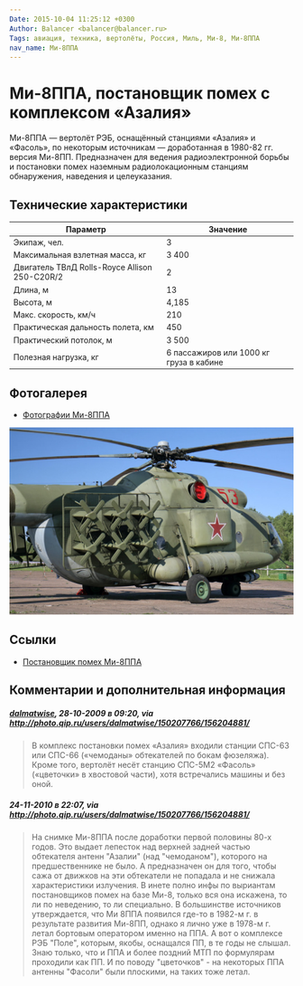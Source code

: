 ```yaml
---
Date: 2015-10-04 11:25:12 +0300
Author: Balancer <balancer@balancer.ru>
Tags: авиация, техника, вертолёты, Россия, Миль, Ми-8, Ми-8ППА
nav_name: Ми-8ППА
---
```


# Ми-8ППА, постановщик помех с комплексом «Азалия»

Ми-8ППА — вертолёт РЭБ, оснащённый станциями «Азалия» и «Фасоль», по некоторым
источникам — доработанная в 1980-82 гг. версия Ми-8ПП. Предназначен для ведения
радиоэлектронной борьбы и постановки помех наземным радиолокационным станциям
обнаружения, наведения и целеуказания.

## Технические характеристики

Параметр                                      | Значение
----------------------------------------------|---------
Экипаж, чел.                                  | 3
Максимальная взлетная масса, кг               | 3 400
Двигатель ТВлД Rolls-Royce Allison 250-С20R/2 | 2
Длина, м                                      | 13
Высота, м                                     | 4,185
Макс. скорость, км/ч                          | 210
Практическая дальность полета, км             | 450
Практический потолок, м                       | 3 500
Полезная нагрузка, кг                         | 6 пассажиров  или 1000 кг груза в кабине 

## Фотогалерея

* [Фотографии Ми-8ППА](img/)

[![](img/Mi-8PPA-Hip-K-01.jpg)](img/)

## Ссылки

* [Постановщик помех Ми-8ППА](http://structure.mil.ru/structure/forces/air/weapons/aviation/more.htm?id=10864420@morfMilitaryModel)

## Комментарии и дополнительная информация

##### [dalmatwise](http://photo.qip.ru/users/dalmatwise/), 28-10-2009 в 09:20, via http://photo.qip.ru/users/dalmatwise/150207766/156204881/

> В комплекс постановки помех «Азалия» входили станции СПС-63 или СПС-66 («чемоданы» обтекателей по бокам фюзеляжа).
> Кроме того, вертолёт несёт станцию СПС-5М2 «Фасоль» («цветочки» в хвостовой части), хотя встречались машины и без оной.

##### 24-11-2010 в 22:07, via http://photo.qip.ru/users/dalmatwise/150207766/156204881/

> На снимке Ми-8ППА после доработки первой половины 80-х годов. Это выдает
> лепесток над верхней задней частью обтекателя антенн "Азалии" (над "чемоданом"),
> которого на предшественнике не было. А предназначен он для того, чтобы сажа
> от движков на эти обтекатели не попадала и не снижала характеристики излучения.
> В инете полно инфы по выриантам постановщиков помех на базе Ми-8, только вся
> она искажена, то ли по неведению, то ли специально. В большинстве источников
> утверждается, что Ми 8ППА появился где-то в 1982-м г. в результате развития
> Ми-8ПП, однако я лично уже в 1978-м г. летал бортовым оператором именно на ППА.
> А вот о комплексе РЭБ "Поле", которым, якобы, оснащался ПП, в те годы не слышал.
> Знаю только, что и ППА и более поздний МТП по формулярам проходили как ПП.
> И по поводу "цветочков" - на некоторых ППА антенны "Фасоли" были плоскими, на таких тоже летал.

